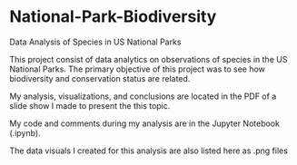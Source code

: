 # National-Park-Biodiversity
Data Analysis of Species in US National Parks

This project consist of data analytics on observations of species in the US National Parks. The primary objective of this project was to see how biodiversity and conservation status are related.

My analysis, visualizations, and conclusions are located in the PDF of a slide show I made to present the this topic. 

My code and comments during my analysis are in the Jupyter Notebook (.ipynb). 

The data visuals I created for this analysis are also listed here as .png files
